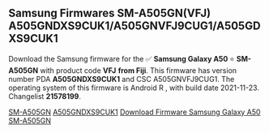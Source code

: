 <h2>Samsung Firmwares SM-A505GN(VFJ) A505GNDXS9CUK1/A505GNVFJ9CUG1/A505GDXS9CUK1</h2>
Download the Samsung firmware for the ✅ <strong>Samsung Galaxy A50 </strong> ⭐ <strong>SM-A505GN</strong> with product code <strong>VFJ</strong> <strong> from Fiji</strong>. This firmware has version number PDA <strong>A505GNDXS9CUK1</strong> and CSC A505GNVFJ9CUG1. The operating system of this firmware is Android R , with build date 2021-11-23. Changelist <strong>21578199</strong>.


[SM-A505GN](https://samfirm.shop/samsung/model/SM-A505GN)
[A505GNDXS9CUK1](https://samfirm.shop/samsung/pda/A505GNDXS9CUK1)
[Download Firmware Samsung Galaxy A50 SM-A505GN](https://samfirm.shop/samsung/firmware/477277)
